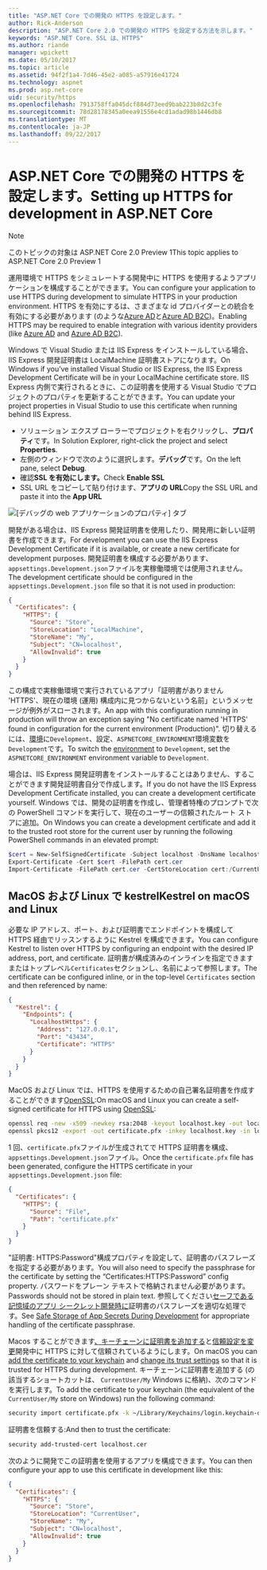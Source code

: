 ```yaml
---
title: "ASP.NET Core での開発の HTTPS を設定します。"
author: Rick-Anderson
description: "ASP.NET Core 2.0 での開発の HTTPS を設定する方法を示します。"
keywords: "ASP.NET Core、SSL は、HTTPS"
ms.author: riande
manager: wpickett
ms.date: 05/10/2017
ms.topic: article
ms.assetid: 94f2f1a4-7d46-45e2-a085-a57916e41724
ms.technology: aspnet
ms.prod: asp.net-core
uid: security/https
ms.openlocfilehash: 7913758ffa045dcf884d73eed9bab223b8d2c3fe
ms.sourcegitcommit: 78d28178345a0eea91556e4cd1adad98b1446db8
ms.translationtype: MT
ms.contentlocale: ja-JP
ms.lasthandoff: 09/22/2017
---
```

# <a name="setting-up-https-for-development-in-aspnet-core"></a><span data-ttu-id="8c6a2-104">ASP.NET Core での開発の HTTPS を設定します。</span><span class="sxs-lookup"><span data-stu-id="8c6a2-104">Setting up HTTPS for development in ASP.NET Core</span></span>

> [!NOTE] 
> <span data-ttu-id="8c6a2-105">このトピックの対象は ASP.NET Core 2.0 Preview 1</span><span class="sxs-lookup"><span data-stu-id="8c6a2-105">This topic applies to ASP.NET Core 2.0 Preview 1</span></span>

<span data-ttu-id="8c6a2-106">運用環境で HTTPS をシミュレートする開発中に HTTPS を使用するようアプリケーションを構成することができます。</span><span class="sxs-lookup"><span data-stu-id="8c6a2-106">You can configure your application to use HTTPS during development to simulate HTTPS in your production environment.</span></span> <span data-ttu-id="8c6a2-107">HTTPS を有効にするは、さまざまな id プロバイダーとの統合を有効にする必要があります (のような[Azure AD](https://azure.microsoft.com/services/active-directory)と[Azure AD B2C](https://azure.microsoft.com/services/active-directory-b2c/))。</span><span class="sxs-lookup"><span data-stu-id="8c6a2-107">Enabling HTTPS may be required to enable integration with various identity providers (like [Azure AD](https://azure.microsoft.com/services/active-directory) and [Azure AD B2C](https://azure.microsoft.com/services/active-directory-b2c/)).</span></span>

<a name="iisxpress"></a>

<span data-ttu-id="8c6a2-108">Windows で Visual Studio または IIS Express をインストールしている場合、IIS Express 開発証明書は LocalMachine 証明書ストアになります。</span><span class="sxs-lookup"><span data-stu-id="8c6a2-108">On Windows if you’ve installed Visual Studio or IIS Express, the IIS Express Development Certificate will be in your LocalMachine certificate store.</span></span> <span data-ttu-id="8c6a2-109">IIS Express 内側で実行されるときに、この証明書を使用する Visual Studio でプロジェクトのプロパティを更新することができます。</span><span class="sxs-lookup"><span data-stu-id="8c6a2-109">You can update your project properties in Visual Studio to use this certificate when running behind IIS Express.</span></span>

   * <span data-ttu-id="8c6a2-110">ソリューション エクスプ ローラーでプロジェクトを右クリックし、**プロパティ**です。</span><span class="sxs-lookup"><span data-stu-id="8c6a2-110">In Solution Explorer, right-click the project and select **Properties**.</span></span>
   * <span data-ttu-id="8c6a2-111">左側のウィンドウで次のように選択します。**デバッグ**です。</span><span class="sxs-lookup"><span data-stu-id="8c6a2-111">On the left pane, select **Debug**.</span></span>
   * <span data-ttu-id="8c6a2-112">確認**SSL を有効にします。**</span><span class="sxs-lookup"><span data-stu-id="8c6a2-112">Check **Enable SSL**</span></span>
   * <span data-ttu-id="8c6a2-113">SSL URL をコピーして貼り付けます、**アプリの URL**</span><span class="sxs-lookup"><span data-stu-id="8c6a2-113">Copy the SSL URL and paste it into the **App URL**</span></span>

![[デバッグの web アプリケーションのプロパティ] タブ](enforcing-ssl/_static/ssl.png)

<span data-ttu-id="8c6a2-115">開発がある場合は、IIS Express 開発証明書を使用したり、開発用に新しい証明書を作成できます。</span><span class="sxs-lookup"><span data-stu-id="8c6a2-115">For development you can use the IIS Express Development Certificate if it is available, or create a new certificate for development purposes.</span></span> <span data-ttu-id="8c6a2-116">開発証明書を構成する必要があります、`appsettings.Development.json`ファイルを実稼働環境では使用されません。</span><span class="sxs-lookup"><span data-stu-id="8c6a2-116">The development certificate should be configured in the `appsettings.Development.json` file so that it is not used in production:</span></span>

```json
{
  "Certificates": {
    "HTTPS": {
      "Source": "Store",
      "StoreLocation": "LocalMachine",
      "StoreName": "My",
      "Subject": "CN=localhost",
      "AllowInvalid": true
    }
  }
}
```

<span data-ttu-id="8c6a2-117">この構成で実稼働環境で実行されているアプリ「証明書がありません 'HTTPS'、現在の環境 (運用) 構成内に見つからないという名前」というメッセージが例外がスローされます。</span><span class="sxs-lookup"><span data-stu-id="8c6a2-117">An app with this configuration running in production will throw an exception saying "No certificate named 'HTTPS' found in configuration for the current environment (Production)".</span></span> <span data-ttu-id="8c6a2-118">切り替えるには、[環境](xref:fundamentals/environments)に`Development`、設定、`ASPNETCORE_ENVIRONMENT`環境変数を`Development`です。</span><span class="sxs-lookup"><span data-stu-id="8c6a2-118">To switch the [environment](xref:fundamentals/environments) to `Development`, set the `ASPNETCORE_ENVIRONMENT` environment variable to `Development`.</span></span>

<span data-ttu-id="8c6a2-119">場合は、IIS Express 開発証明書をインストールすることはありません、することができます開発証明書自分で作成します。</span><span class="sxs-lookup"><span data-stu-id="8c6a2-119">If you do not have the IIS Express Development Certificate installed, you can create a development certificate yourself.</span></span> <span data-ttu-id="8c6a2-120">Windows では、開発の証明書を作成し、管理者特権のプロンプトで次の PowerShell コマンドを実行して、現在のユーザーの信頼されたルート ストアに追加。</span><span class="sxs-lookup"><span data-stu-id="8c6a2-120">On Windows you can create a development certificate and add it to the trusted root store for the current user by running the following PowerShell commands in an elevated prompt:</span></span>

```powershell
$cert = New-SelfSignedCertificate -Subject localhost -DnsName localhost -FriendlyName "ASP.NET Core Development" -KeyUsage DigitalSignature -TextExtension @("2.5.29.37={text}1.3.6.1.5.5.7.3.1") 
Export-Certificate -Cert $cert -FilePath cert.cer
Import-Certificate -FilePath cert.cer -CertStoreLocation cert:/CurrentUser/Root
```

<a name="OpenSSL"></a>

## <a name="kestrel-on--macos-and-linux"></a><span data-ttu-id="8c6a2-121">MacOS および Linux で kestrel</span><span class="sxs-lookup"><span data-stu-id="8c6a2-121">Kestrel on  macOS and Linux</span></span>

<span data-ttu-id="8c6a2-122">必要な IP アドレス、ポート、および証明書でエンドポイントを構成して HTTPS 経由でリッスンするように Kestrel を構成できます。</span><span class="sxs-lookup"><span data-stu-id="8c6a2-122">You can  configure Kestrel to listen over HTTPS by configuring an endpoint with the desired IP address, port, and certificate.</span></span> <span data-ttu-id="8c6a2-123">証明書が構成済みのインラインを指定できますまたはトップレベル`Certificates`セクションし、名前によって参照します。</span><span class="sxs-lookup"><span data-stu-id="8c6a2-123">The certificate can be configured inline, or in the top-level `Certificates` section and then referenced by name:</span></span>

```json
{
  "Kestrel": {
    "Endpoints": {
      "LocalhostHttps": {
        "Address": "127.0.0.1",
        "Port": "43434",
        "Certificate": "HTTPS"
      }
    }
  }
}

```

<span data-ttu-id="8c6a2-124">MacOS および Linux では、HTTPS を使用するための自己署名証明書を作成することができます[OpenSSL](https://www.openssl.org/):</span><span class="sxs-lookup"><span data-stu-id="8c6a2-124">On macOS and Linux you can create a self-signed certificate for HTTPS using [OpenSSL](https://www.openssl.org/):</span></span>

```bash
openssl req -new -x509 -newkey rsa:2048 -keyout localhost.key -out localhost.cer -days 365 -subj /CN=localhost
openssl pkcs12 -export -out certificate.pfx -inkey localhost.key -in localhost.cer
```

<span data-ttu-id="8c6a2-125">1 回、`certificate.pfx`ファイルが生成されてで HTTPS 証明書を構成、`appsettings.Development.json`ファイル。</span><span class="sxs-lookup"><span data-stu-id="8c6a2-125">Once the `certificate.pfx` file has been generated, configure the HTTPS certificate in your `appsettings.Development.json` file:</span></span>

```json
{
  "Certificates": {
    "HTTPS": {
      "Source": "File",
      "Path": "certificate.pfx"
    }
  }
}
```

<span data-ttu-id="8c6a2-126">"証明書: HTTPS:Password"構成プロパティを設定して、証明書のパスフレーズを指定する必要があります。</span><span class="sxs-lookup"><span data-stu-id="8c6a2-126">You will also need to specify the passphrase for the certificate by setting the “Certificates:HTTPS:Password” config property.</span></span> <span data-ttu-id="8c6a2-127">パスワードをプレーン テキストで格納されません必要があります。</span><span class="sxs-lookup"><span data-stu-id="8c6a2-127">Passwords should not be stored in plain text.</span></span> <span data-ttu-id="8c6a2-128">参照してください[セーフである記憶域のアプリ シークレット開発時に](app-secrets.md)証明書のパスフレーズを適切な処理です。</span><span class="sxs-lookup"><span data-stu-id="8c6a2-128">See [Safe Storage of App Secrets During Development](app-secrets.md) for appropriate handling of the certificate passphrase.</span></span>

<span data-ttu-id="8c6a2-129">Macos することができます[、キーチェーンに証明書を追加する](https://support.apple.com/kb/PH20129?locale=en_US)と[信頼設定を変更](https://support.apple.com/kb/PH20127?locale=en_US&viewlocale=en_US)開発中に HTTPS に対して信頼されているようにします。</span><span class="sxs-lookup"><span data-stu-id="8c6a2-129">On macOS you can [add the certificate to your keychain](https://support.apple.com/kb/PH20129?locale=en_US) and [change its trust settings](https://support.apple.com/kb/PH20127?locale=en_US&viewlocale=en_US) so that it is trusted for HTTPS during development.</span></span> <span data-ttu-id="8c6a2-130">キーチェーンに証明書を追加する (の該当するショートカットは、 `CurrentUser/My` Windows に格納)、次のコマンドを実行します。</span><span class="sxs-lookup"><span data-stu-id="8c6a2-130">To add the certificate to your keychain (the equivalent of the `CurrentUser/My` store on Windows) run the following command:</span></span>

```bash
security import certificate.pfx -k ~/Library/Keychains/login.keychain-db
```

<span data-ttu-id="8c6a2-131">証明書を信頼する:</span><span class="sxs-lookup"><span data-stu-id="8c6a2-131">And then to trust the certificate:</span></span>

```bash
security add-trusted-cert localhost.cer
```

<span data-ttu-id="8c6a2-132">次のように開発でこの証明書を使用するアプリを構成できます。</span><span class="sxs-lookup"><span data-stu-id="8c6a2-132">You can then configure your app to use this certificate in development like this:</span></span>

```json
{
  "Certificates": {
    "HTTPS": {
      "Source": "Store",
      "StoreLocation": "CurrentUser",
      "StoreName": "My",
      "Subject": "CN=localhost",
      "AllowInvalid": true
    }
  }
}
```
